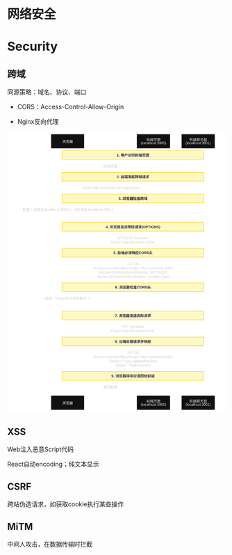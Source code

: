 # 网络安全

# **Security**

## 跨域

同源策略：域名、协议、端口

- CORS：Access-Control-Allow-Origin

- Nginx反向代理

![](./pictures/cors.svg)

<!-- ```mermaid
sequenceDiagram
    participant Browser as 浏览器
    participant Frontend as 前端页面<br/>(localhost:3000)
    participant Backend as 后端服务器<br/>(localhost:3001)

    Note over Browser,Backend: 1. 用户访问前端页面
    Browser->>Frontend: 加载页面

    Note over Browser,Backend: 2. 前端发起跨域请求
    Frontend->>Browser: fetch('http://localhost:3001/api/data')
    
    Note over Browser,Backend: 3. 浏览器检查跨域
    Browser->>Browser: 检查：源域名(localhost:3000) ≠ 目标域名(localhost:3001)
    
    Note over Browser,Backend: 4. 浏览器发送预检请求(OPTIONS)
    Browser->>Backend: OPTIONS /api/data<br/>Origin: http://localhost:3000
    
    Note over Browser,Backend: 5. 后端必须响应CORS头
    Backend->>Browser: 200 OK<br/>Access-Control-Allow-Origin: http://localhost:3000<br/>Access-Control-Allow-Methods: GET,POST<br/>Access-Control-Allow-Headers: Content-Type
    
    Note over Browser,Backend: 6. 浏览器检查CORS头
    Browser->>Browser: 检查：Origin在允许列表中 ✓
    
    Note over Browser,Backend: 7. 浏览器发送实际请求
    Browser->>Backend: GET /api/data<br/>Origin: http://localhost:3000
    
    Note over Browser,Backend: 8. 后端处理请求并响应
    Backend->>Browser: 200 OK<br/>Access-Control-Allow-Origin: http://localhost:3000<br/>Content-Type: application/json<br/>{"data": "Hello World"}
    
    Note over Browser,Backend: 9. 浏览器将响应返回给前端
    Browser->>Frontend: 返回数据
``` -->

## XSS

Web注入恶意Script代码

React自动encoding；纯文本显示

## CSRF

跨站伪造请求，如获取cookie执行某些操作

## MiTM

中间人攻击，在数据传输时拦截